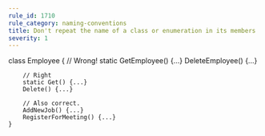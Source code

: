 ```yaml
---
rule_id: 1710
rule_category: naming-conventions
title: Don't repeat the name of a class or enumeration in its members
severity: 1
---
```

class Employee
	{
		// Wrong!
		static GetEmployee() {...}
		DeleteEmployee() {...}
		
		// Right
		static Get() {...}
		Delete() {...}
		
		// Also correct.
		AddNewJob() {...}
		RegisterForMeeting() {...}
	}
